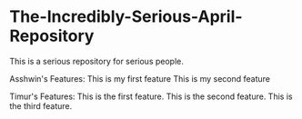 # The-Incredibly-Serious-April-Repository
This is a serious repository for serious people.

Asshwin's Features:
This is my first feature
This is my second feature

Timur's Features:
This is the first feature.
This is the second feature.
This is the third feature.